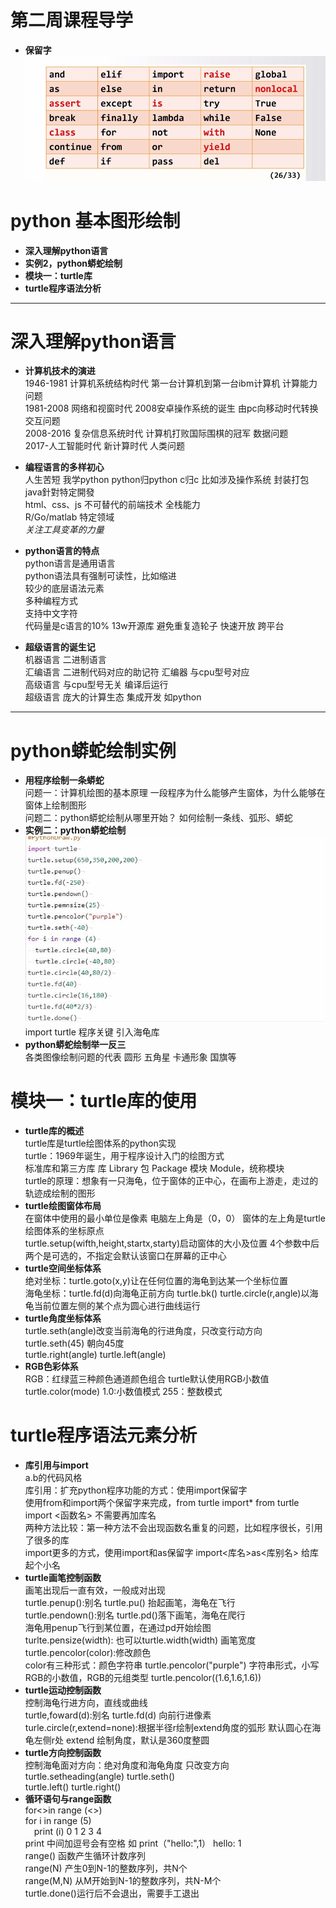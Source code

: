 # 第二周课程导学
- **保留字**
![](https://github.com/Misasagiinori/pythonlearning/blob/master/picture/python%E4%BF%9D%E7%95%99%E5%AD%97.png?raw=true)
# python 基本图形绘制  
- **深入理解python语言**  
- **实例2，python蟒蛇绘制**  
- **模块一：turtle库**  
- **turtle程序语法分析**  
***
# 深入理解python语言
- **计算机技术的演进**  
1946-1981 计算机系统结构时代  第一台计算机到第一台ibm计算机  计算能力问题  
1981-2008 网络和视窗时代 2008安卓操作系统的诞生 由pc向移动时代转换  交互问题  
2008-2016 复杂信息系统时代 计算机打败国际围棋的冠军  数据问题  
2017-人工智能时代 新计算时代 人类问题

- **编程语言的多样初心**    
人生苦短 我学python python归python c归c 比如涉及操作系统 封装打包  
java針對特定開發  
html、css、js 不可替代的前端技术 全栈能力  
R/Go/matlab 特定领域  
*关注工具变革的力量*
- **python语言的特点**  
python语言是通用语言  
python语法具有强制可读性，比如缩进  
较少的底层语法元素  
多种编程方式  
支持中文字符  
代码量是c语言的10% 13w开源库 避免重复造轮子 快速开放 跨平台
- **超级语言的诞生记**  
机器语言 二进制语言  
汇编语言 二进制代码对应的助记符 汇编器 与cpu型号对应  
高级语言 与cpu型号无关 编译后运行  
超级语言 庞大的计算生态 集成开发 如python   
***
# python蟒蛇绘制实例   
- **用程序绘制一条蟒蛇**  
问题一：计算机绘图的基本原理 一段程序为什么能够产生窗体，为什么能够在窗体上绘制图形  
问题二：python蟒蛇绘制从哪里开始？ 如何绘制一条线、弧形、蟒蛇
- **实例二：python蟒蛇绘制**  
![](https://github.com/Misasagiinori/pythonlearning/blob/master/picture/%E8%9F%92%E8%9B%87%E7%BB%98%E5%88%B6%E7%A8%8B%E5%BA%8F.jpg?raw=true)
import turtle 程序关键 引入海龟库  
- **python蟒蛇绘制举一反三**  
各类图像绘制问题的代表  圆形 五角星 卡通形象 国旗等
# 模块一：turtle库的使用
- **turtle库的概述**  
turtle库是turtle绘图体系的python实现  
turtle：1969年诞生，用于程序设计入门的绘图方式  
标准库和第三方库 库 Library 包 Package 模块 Module，统称模块  
turtle的原理：想象有一只海龟，位于窗体的正中心，在画布上游走，走过的轨迹成绘制的图形
- **turtle绘图窗体布局**  
在窗体中使用的最小单位是像素 电脑左上角是（0，0） 窗体的左上角是turtle绘图体系的坐标原点  
turtle.setup(wifth,height,startx,starty)启动窗体的大小及位置 4个参数中后两个是可选的，不指定会默认该窗口在屏幕的正中心  
- **turtle空间坐标体系**  
绝对坐标：turtle.goto(x,y)让在任何位置的海龟到达某一个坐标位置  
海龟坐标：turtle.fd(d)向海龟正前方向 turtle.bk() turtle.circle(r,angle)以海龟当前位置左侧的某个点为圆心进行曲线运行  
- **turtle角度坐标体系**  
turtle.seth(angle)改变当前海龟的行进角度，只改变行动方向  
turtle.seth(45) 朝向45度  
turtle.right(angle) turtle.left(angle)  
- **RGB色彩体系**  
RGB：红绿蓝三种颜色通道颜色组合 turtle默认使用RGB小数值 turtle.color(mode) 1.0:小数值模式 255：整数模式  
# turtle程序语法元素分析  
- **库引用与import**  
a.b的代码风格  
库引用：扩充python程序功能的方式：使用import保留字  
使用from和import两个保留字来完成，from turtle import* from turtle import <函数名> 不需要再加库名  
两种方法比较：第一种方法不会出现函数名重复的问题，比如程序很长，引用了很多的库  
import更多的方式，使用import和as保留字 import<库名>as<库别名> 给库起个小名
- **turtle画笔控制函数**  
画笔出现后一直有效，一般成对出现  
turtle.penup():别名 turtle.pu() 抬起画笔，海龟在飞行  
turtle.pendown():别名 turtle.pd()落下画笔，海龟在爬行  
海龟用penup飞行到某位置，在通过pd开始绘图  
turlte.pensize(width): 也可以turtle.width(width) 画笔宽度  
turtle.pencolor(color):修改颜色  
color有三种形式：颜色字符串 turtle.pencolor("purple") 字符串形式，小写 RGB的小数值，RGB的元组类型 turtle.pencolor((1.6,1.6,1.6))  
- **turtle运动控制函数**  
控制海龟行进方向，直线或曲线  
turtle,foward(d):别名 turtle.fd(d)  向前行进像素   
turle.circle(r,extend=none):根据半径r绘制extend角度的弧形 默认圆心在海龟左侧r处 extend 绘制角度，默认是360度整圆
- **turtle方向控制函数**  
控制海龟面对方向：绝对角度和海龟角度  只改变方向
turtle.setheading(angle) turtle.seth()  
turtle.left() turtle.right()  
- **循环语句与range函数**  
for<>in range (<>)  
for i in range (5)  
&ensp;&ensp;print (i) 0 1 2 3 4  
print 中间加逗号会有空格 如 print（"hello:",1） hello: 1  
range() 函数产生循环计数序列  
range(N) 产生0到N-1的整数序列，共N个  
range(M,N) 从M开始到N-1的整数序列，共N-M个  
turtle.done()运行后不会退出，需要手工退出
